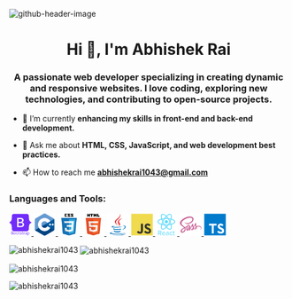![github-header-image](https://github.com/Abhishekrai1043/Abhishekrai1043/assets/141399201/9b46ae75-23f4-4956-b065-1e1dd840e0c6)

<h1 align="center">Hi 👋, I'm Abhishek Rai</h1>
<h3 align="center">A passionate web developer specializing in creating dynamic and responsive websites. I love coding, exploring new technologies, and contributing to open-source projects.</h3>



- 🌱 I’m currently **enhancing my skills in front-end and back-end development.**

- 💬 Ask me about **HTML, CSS, JavaScript, and web development best practices.**

- 📫 How to reach me **abhishekrai1043@gmail.com**


<p align="left">
</p>

<h3 align="left">Languages and Tools:</h3>
<p align="left"> <a href="https://getbootstrap.com" target="_blank" rel="noreferrer"> <img src="https://raw.githubusercontent.com/devicons/devicon/master/icons/bootstrap/bootstrap-plain-wordmark.svg" alt="bootstrap" width="40" height="40"/> </a> <a href="https://www.w3schools.com/cpp/" target="_blank" rel="noreferrer"> <img src="https://raw.githubusercontent.com/devicons/devicon/master/icons/cplusplus/cplusplus-original.svg" alt="cplusplus" width="40" height="40"/> </a> <a href="https://www.w3schools.com/css/" target="_blank" rel="noreferrer"> <img src="https://raw.githubusercontent.com/devicons/devicon/master/icons/css3/css3-original-wordmark.svg" alt="css3" width="40" height="40"/> </a> <a href="https://www.w3.org/html/" target="_blank" rel="noreferrer"> <img src="https://raw.githubusercontent.com/devicons/devicon/master/icons/html5/html5-original-wordmark.svg" alt="html5" width="40" height="40"/> </a> <a href="https://www.java.com" target="_blank" rel="noreferrer"> <img src="https://raw.githubusercontent.com/devicons/devicon/master/icons/java/java-original.svg" alt="java" width="40" height="40"/> </a> <a href="https://developer.mozilla.org/en-US/docs/Web/JavaScript" target="_blank" rel="noreferrer"> <img src="https://raw.githubusercontent.com/devicons/devicon/master/icons/javascript/javascript-original.svg" alt="javascript" width="40" height="40"/> </a> <a href="https://reactjs.org/" target="_blank" rel="noreferrer"> <img src="https://raw.githubusercontent.com/devicons/devicon/master/icons/react/react-original-wordmark.svg" alt="react" width="40" height="40"/> </a> <a href="https://sass-lang.com" target="_blank" rel="noreferrer"> <img src="https://raw.githubusercontent.com/devicons/devicon/master/icons/sass/sass-original.svg" alt="sass" width="40" height="40"/> </a> <a href="https://www.typescriptlang.org/" target="_blank" rel="noreferrer"> <img src="https://raw.githubusercontent.com/devicons/devicon/master/icons/typescript/typescript-original.svg" alt="typescript" width="40" height="40"/> </a> </p>

<p><img align="left" src="https://github-readme-stats.vercel.app/api/top-langs?username=abhishekrai1043&show_icons=true&locale=en&layout=compact" alt="abhishekrai1043" /></p>

<p>&nbsp;<img align="center" src="https://github-readme-stats.vercel.app/api?username=abhishekrai1043&show_icons=true&locale=en" alt="abhishekrai1043" /></p>

<p><img align="center" src="https://github-readme-streak-stats.herokuapp.com/?user=abhishekrai1043&" alt="abhishekrai1043" /></p>
<p align="left"> <img src="https://komarev.com/ghpvc/?username=abhishekrai1043&label=Profile%20views&color=0e75b6&style=flat" alt="abhishekrai1043" /> </p>
